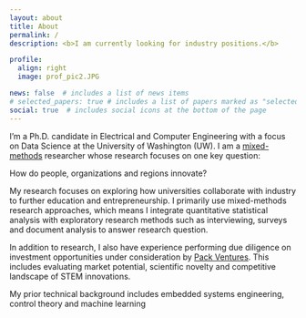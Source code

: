 ```yaml
---
layout: about
title: About
permalink: /
description: <b>I am currently looking for industry positions.</b>

profile:
  align: right
  image: prof_pic2.JPG

news: false  # includes a list of news items
# selected_papers: true # includes a list of papers marked as "selected={true}"
social: true  # includes social icons at the bottom of the page
---
```


I’m a Ph.D. candidate in Electrical and Computer Engineering with a focus on Data Science at the University of Washington (UW). I am a <a href = "https://catalyst.harvard.edu/community-engagement/mmr/">mixed-methods</a> researcher whose research focuses on one key question: 

How do people, organizations and regions innovate? 

My research focuses on exploring how universities collaborate with industry to further education and entrepreneurship. I primarily use mixed-methods research approaches, which means I integrate quantitative statistical analysis with exploratory research methods such as interviewing, surveys and document analysis to answer research question.

In addition to research, I also have experience performing due diligence on investment opportunities under consideration by <a href = "https://www.packvc.com">Pack Ventures</a>. This includes evaluating market potential, scientific novelty and competitive landscape of STEM innovations.

My prior technical background includes embedded systems engineering, control theory and machine learning
